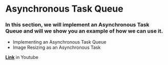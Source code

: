 # Asynchronous Task Queue 

### In this section, we will implement an Asynchronous Task Queue and will we show you an example of how we can use it.
* Implementing an Asynchronous Task Queue
* Image Resizing as an Asynchronous Task

[**Link**](https://www.youtube.com/watch?v=TIAkt9csksI) in Youtube 